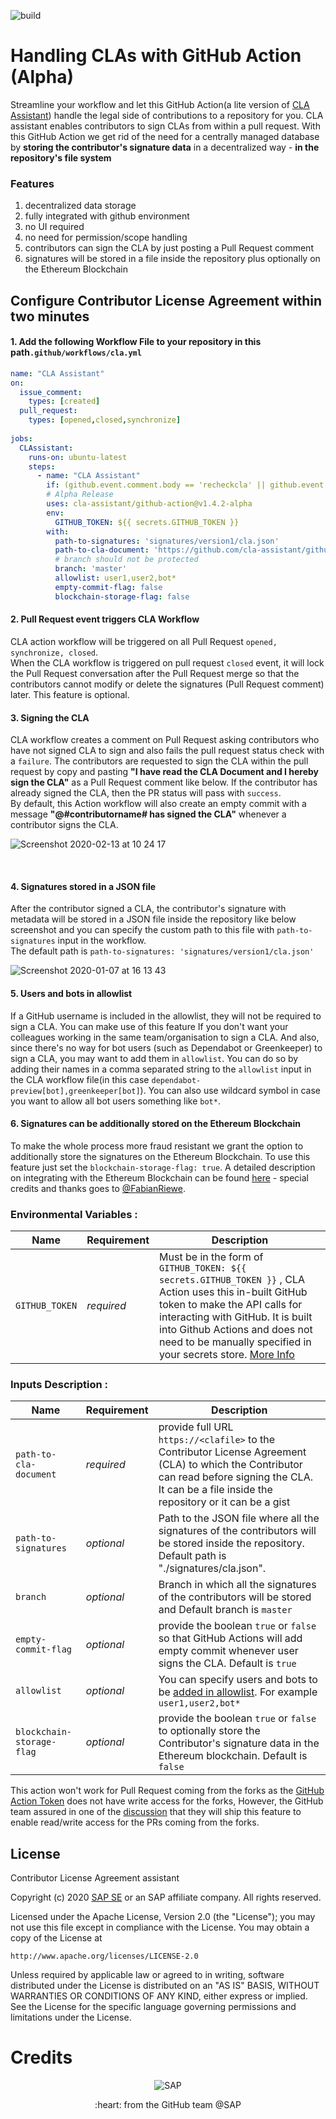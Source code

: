 
![build](https://github.com/cla-assistant/github-action/workflows/build/badge.svg)
# Handling CLAs with GitHub Action (Alpha)

Streamline your workflow and let this GitHub Action(a lite version of [CLA Assistant](https://github.com/cla-assistant/cla-assistant)) handle the legal side of contributions to a repository for you. CLA assistant enables contributors to sign CLAs from within a pull request. With this GitHub Action we get rid of the need for a centrally managed database by **storing the contributor's signature data** in a decentralized way - **in the repository's file system**

### Features
1. decentralized data storage
1. fully integrated with github environment 
1. no UI  required
1. no need for permission/scope handling
1. contributors can sign the CLA by just posting a Pull Request comment
1. signatures will be stored in a file inside the repository plus optionally on the Ethereum Blockchain

## Configure Contributor License Agreement within two minutes 

#### 1. Add the following Workflow File to your repository in this path`.github/workflows/cla.yml`

```yml
name: "CLA Assistant"
on:
  issue_comment:
    types: [created]
  pull_request:
    types: [opened,closed,synchronize]
    
jobs:
  CLAssistant:
    runs-on: ubuntu-latest
    steps:
      - name: "CLA Assistant"
        if: (github.event.comment.body == 'recheckcla' || github.event.comment.body == 'I have read the CLA Document and I hereby sign the CLA') || github.event_name == 'pull_request'
        # Alpha Release
        uses: cla-assistant/github-action@v1.4.2-alpha
        env: 
          GITHUB_TOKEN: ${{ secrets.GITHUB_TOKEN }}
        with: 
          path-to-signatures: 'signatures/version1/cla.json'
          path-to-cla-document: 'https://github.com/cla-assistant/github-action/blob/master/SAPCLA.md'
          # branch should not be protected
          branch: 'master'
          allowlist: user1,user2,bot*
          empty-commit-flag: false
          blockchain-storage-flag: false

```

#### 2. Pull Request event triggers CLA Workflow

CLA action workflow will be triggered on all Pull Request `opened, synchronize, closed`. 
<br/> When the CLA workflow is triggered on pull request `closed` event, it will lock the Pull Request conversation after the Pull Request merge so that the contributors cannot modify or delete the signatures (Pull Request comment) later. This feature is optional. 

#### 3. Signing the CLA
CLA workflow creates a comment on Pull Request asking contributors who have not signed  CLA to sign and also fails the pull request status check with a `failure`. The contributors are requested to sign the CLA within the pull request by copy and pasting **"I have read the CLA Document and I hereby sign the CLA"** as a Pull Request comment like below.
If the contributor has already signed the CLA, then the PR status will pass with `success`. <br/> By default, this  Action workflow will also create an empty commit with a message  **"@#contributorname# has signed the CLA"** whenever a contributor signs the CLA. 

![Screenshot 2020-02-13 at 10 24 17](https://user-images.githubusercontent.com/33329946/74420003-0ca6e780-4e4b-11ea-85a7-4ccc3f53e3d5.png)

<br/>

#### 4. Signatures stored in a JSON file

After the contributor signed a CLA, the contributor's signature with metadata will be stored in a JSON file inside the repository like below screenshot and you can specify the custom path to this file with `path-to-signatures` input in the workflow. <br/> The default path is `path-to-signatures: 'signatures/version1/cla.json'`

![Screenshot 2020-01-07 at 16 13 43](https://user-images.githubusercontent.com/33329946/71905595-c33aec80-3168-11ea-8a08-c78f13cb0dcb.png)

#### 5. Users and bots in allowlist 

If a GitHub username is included in the allowlist, they will not be required to sign a CLA. You can make use of this feature If you don't want your colleagues working in the same team/organisation to sign a CLA. And also, since there's no way for bot users (such as Dependabot or Greenkeeper) to sign a CLA, you may want to add them in `allowlist`. You can do so by adding their names in a comma separated string to the `allowlist` input in the CLA  workflow file(in this case `dependabot-preview[bot],greenkeeper[bot]`). You can also use wildcard symbol in case you want to allow all bot users something like `bot*`.

#### 6. Signatures can be additionally stored on the Ethereum Blockchain

To make the whole process more fraud resistant we grant the option to additionally store the signatures on the Ethereum Blockchain. To use this feature just set the `blockchain-storage-flag: true`. A detailed description on integrating with the Ethereum Blockchain can be found [here](https://github.com/cla-assistant/blockchain-services) - special credits and thanks goes to [@FabianRiewe](https://github.com/fabianriewe).  




### Environmental Variables :


| Name                  | Requirement | Description |
| --------------------- | ----------- | ----------- |
| `GITHUB_TOKEN`        | _required_ | Must be in the form of `GITHUB_TOKEN: ${{ secrets.GITHUB_TOKEN }}`  ,  CLA Action uses this in-built GitHub token to make the API calls for interacting with GitHub. It is built into Github Actions and does not need to be manually specified in your secrets store. [More Info](https://help.github.com/en/actions/configuring-and-managing-workflows/authenticating-with-the-github_token)|

### Inputs Description :

| Name                  | Requirement | Description |
| --------------------- | ----------- | ----------- |
| `path-to-cla-document`     | _required_ |  provide full URL `https://<clafile>` to the Contributor License Agreement (CLA) to which the Contributor can read  before signing the CLA. It can be a file inside the repository or it can be a gist |
| `path-to-signatures`       | _optional_ |  Path to the JSON file where  all the signatures of the contributors will be stored inside the repository. Default path is  "./signatures/cla.json". |
| `branch`   | _optional_ |  Branch in which all the signatures of the contributors will be stored and Default branch is `master`  |
| `empty-commit-flag`   | _optional_ |  provide the boolean `true` or `false` so that GitHub Actions will add empty commit whenever user signs the CLA. Default is `true`  |
| `allowlist`   | _optional_ | You can specify users and bots to be [added in allowlist](https://github.com/cla-assistant/github-action#5-allowlist-users-and-bots). For example `user1,user2,bot*`  |
| `blockchain-storage-flag`     | _optional_ |  provide the boolean `true` or `false` to optionally store the Contributor's signature data in the Ethereum blockchain. Default is `false` |

This action won't work for Pull Request coming from the forks as the [GitHub Action Token](https://help.github.com/en/actions/automating-your-workflow-with-github-actions/authenticating-with-the-github_token) does not have write access for the forks, However, the GitHub team assured in one of the [discussion](https://github.community/t5/GitHub-Actions/Github-Workflow-not-running-from-pull-request-from-forked/m-p/32979#M1325) that they will ship this feature to enable read/write access for the PRs coming from the forks. 

## License

Contributor License Agreement assistant

Copyright (c) 2020 [SAP SE](http://www.sap.com) or an SAP affiliate company. All rights reserved.

Licensed under the Apache License, Version 2.0 (the "License");
you may not use this file except in compliance with the License.
You may obtain a copy of the License at

    http://www.apache.org/licenses/LICENSE-2.0

Unless required by applicable law or agreed to in writing, software
distributed under the License is distributed on an "AS IS" BASIS,
WITHOUT WARRANTIES OR CONDITIONS OF ANY KIND, either express or implied.
See the License for the specific language governing permissions and
limitations under the License.


Credits
=======

<p align="center">
    <img src="https://raw.githubusercontent.com/reviewninja/review.ninja/master/sap_logo.png" title="SAP" />
<p align="center">
:heart: from the GitHub team @SAP

